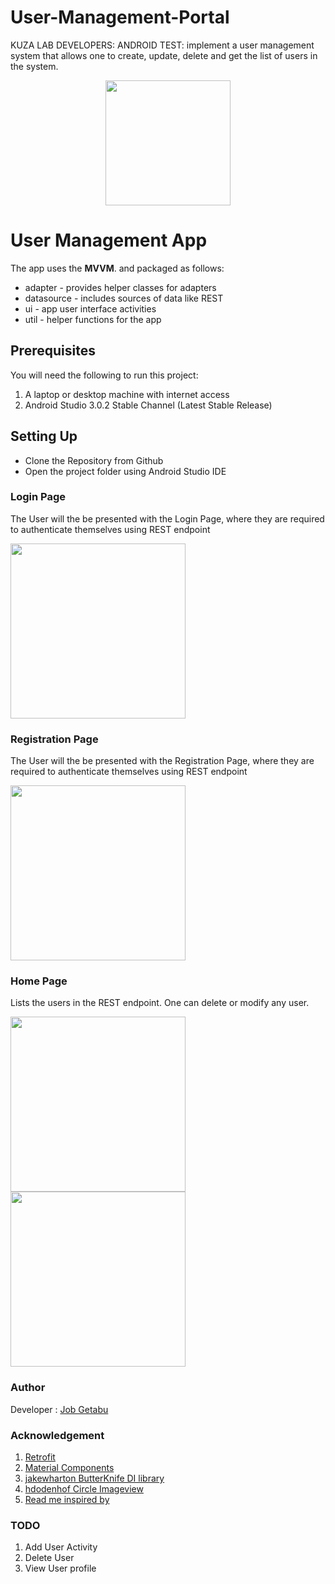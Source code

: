# User-Management-Portal
KUZA LAB DEVELOPERS: ANDROID TEST: implement a user management system that allows one to create, update, delete and get the list of users in the system.

<p align="center"><img src="https://user-images.githubusercontent.com/22516895/47593430-0522ad00-d980-11e8-8caf-f6c26706f57b.png" alt="" height="200px"></p>

# User Management App

The app uses the **MVVM**. and packaged as follows:

* adapter - provides helper classes for adapters
* datasource - includes sources of data like REST
* ui - app user interface activities
* util - helper functions for the app

## Prerequisites
You will need the following to run this project:
1. A laptop or desktop machine with internet access
2. Android Studio 3.0.2 Stable Channel (Latest Stable Release)

## Setting Up
* Clone the Repository from Github
* Open the project folder using Android Studio IDE

### Login Page
The User will the be presented with the Login Page, where they are required to authenticate themselves using REST endpoint

<img src="https://user-images.githubusercontent.com/22516895/47593627-9eea5a00-d980-11e8-967f-db1b35731391.png" width="280"/> 

### Registration Page
The User will the be presented with the Registration Page, where they are required to authenticate themselves using REST endpoint

<img src="https://user-images.githubusercontent.com/22516895/47593614-94c85b80-d980-11e8-954d-5ee40e382b3c.png" width="280"/> 


### Home Page

Lists the users in the REST endpoint. One can delete or modify any user.


<img src="https://user-images.githubusercontent.com/22516895/47593606-8c702080-d980-11e8-8a03-5028788e10ce.png" width="280"/>  <img src="https://user-images.githubusercontent.com/22516895/47593577-7bbfaa80-d980-11e8-9b0a-7eb2bfdda138.png" width="280"/>


### Author

Developer : [Job Getabu](http://jobgetabu.me)

### Acknowledgement
1. [Retrofit](https://firebase.google.com)
2. [Material Components](https://github.com/firebase/FirebaseUI-Android)
3. [jakewharton ButterKnife DI library](http://jakewharton.github.io/butterknife/)
4. [hdodenhof Circle Imageview](https://github.com/hdodenhof/CircleImageView)
5. [Read me inspired by](https://gist.github.com/PurpleBooth/109311bb0361f32d87a2)

### TODO
1. Add User Activity
2. Delete User 
3. View User profile
